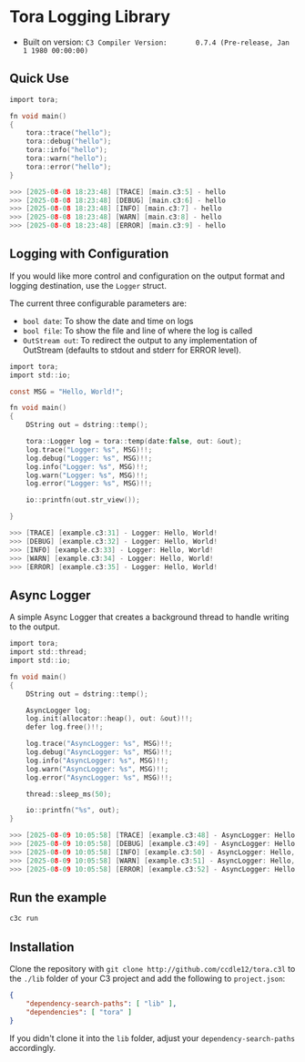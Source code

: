 # Tora Logging Library

- Built on version: `C3 Compiler Version:       0.7.4 (Pre-release, Jan  1 1980 00:00:00)`

## Quick Use

```c
import tora;

fn void main()
{
    tora::trace("hello");
    tora::debug("hello");
    tora::info("hello");
    tora::warn("hello");
    tora::error("hello");
}

>>> [2025-08-08 18:23:48] [TRACE] [main.c3:5] - hello
>>> [2025-08-08 18:23:48] [DEBUG] [main.c3:6] - hello
>>> [2025-08-08 18:23:48] [INFO] [main.c3:7] - hello
>>> [2025-08-08 18:23:48] [WARN] [main.c3:8] - hello
>>> [2025-08-08 18:23:48] [ERROR] [main.c3:9] - hello

```

## Logging with Configuration

If you would like more control and configuration on the output format and logging
destination, use the `Logger` struct.

The current three configurable parameters are:

- `bool date`: To show the date and time on logs
- `bool file`: To show the file and line of where the log is called
- `OutStream out`: To redirect the output to any implementation of OutStream (defaults to stdout and stderr for ERROR level).

```c
import tora;
import std::io;

const MSG = "Hello, World!";

fn void main()
{
    DString out = dstring::temp();

    tora::Logger log = tora::temp(date:false, out: &out);
    log.trace("Logger: %s", MSG)!!;
    log.debug("Logger: %s", MSG)!!;
    log.info("Logger: %s", MSG)!!;
    log.warn("Logger: %s", MSG)!!;
    log.error("Logger: %s", MSG)!!;

    io::printfn(out.str_view());

}

>>> [TRACE] [example.c3:31] - Logger: Hello, World!
>>> [DEBUG] [example.c3:32] - Logger: Hello, World!
>>> [INFO] [example.c3:33] - Logger: Hello, World!
>>> [WARN] [example.c3:34] - Logger: Hello, World!
>>> [ERROR] [example.c3:35] - Logger: Hello, World!
```

## Async Logger

A simple Async Logger that creates a background thread to handle writing to the
output.

```c
import tora;
import std::thread;
import std::io;

fn void main()
{
    DString out = dstring::temp();

    AsyncLogger log;
    log.init(allocator::heap(), out: &out)!!;
    defer log.free()!!;

    log.trace("AsyncLogger: %s", MSG)!!;
    log.debug("AsyncLogger: %s", MSG)!!;
    log.info("AsyncLogger: %s", MSG)!!;
    log.warn("AsyncLogger: %s", MSG)!!;
    log.error("AsyncLogger: %s", MSG)!!;

    thread::sleep_ms(50);

    io::printfn("%s", out);
}

>>> [2025-08-09 10:05:58] [TRACE] [example.c3:48] - AsyncLogger: Hello, World!
>>> [2025-08-09 10:05:58] [DEBUG] [example.c3:49] - AsyncLogger: Hello, World!
>>> [2025-08-09 10:05:58] [INFO] [example.c3:50] - AsyncLogger: Hello, World!
>>> [2025-08-09 10:05:58] [WARN] [example.c3:51] - AsyncLogger: Hello, World!
>>> [2025-08-09 10:05:58] [ERROR] [example.c3:52] - AsyncLogger: Hello, World!
```

## Run the example

```sh
c3c run
```

## Installation

Clone the repository with
```git clone http://github.com/ccdle12/tora.c3l```
to the `./lib` folder of your C3 project and add the following to
`project.json`:

```json
{
    "dependency-search-paths": [ "lib" ],
    "dependencies": [ "tora" ]
}
```

If you didn't clone it into the `lib` folder, adjust your
`dependency-search-paths` accordingly.
